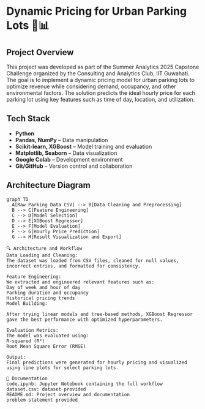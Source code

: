# Dynamic Pricing for Urban Parking Lots 🚗📊

##  Project Overview

This project was developed as part of the Summer Analytics 2025 Capstone Challenge organized by the Consulting and Analytics Club, IIT Guwahati. The goal is to implement a dynamic pricing model for urban parking lots to optimize revenue while considering demand, occupancy, and other environmental factors. The solution predicts the ideal hourly price for each parking lot using key features such as time of day, location, and utilization.

##  Tech Stack

- **Python**
- **Pandas, NumPy** – Data manipulation
- **Scikit-learn, XGBoost** – Model training and evaluation
- **Matplotlib, Seaborn** – Data visualization
- **Google Colab** – Development environment
- **Git/GitHub** – Version control and collaboration

##  Architecture Diagram

```mermaid
graph TD
  A[Raw Parking Data CSV] --> B[Data Cleaning and Preprocessing]
  B --> C[Feature Engineering]
  C --> D[Model Selection]
  D --> E[XGBoost Regressor]
  E --> F[Model Evaluation]
  F --> G[Hourly Price Prediction]
  G --> H[Result Visualization and Export]

🔍 Architecture and Workflow
Data Loading and Cleaning:
The dataset was loaded from CSV files, cleaned for null values, incorrect entries, and formatted for consistency.

Feature Engineering:
We extracted and engineered relevant features such as:
Day of week and hour of day
Parking duration and occupancy
Historical pricing trends
Model Building:

After trying linear models and tree-based methods, XGBoost Regressor gave the best performance with optimized hyperparameters.

Evaluation Metrics:
The model was evaluated using:
R-squared (R²)
Root Mean Square Error (RMSE)

Output:
Final predictions were generated for hourly pricing and visualized using line plots for select parking lots.

📄 Documentation
code.ipynb: Jupyter Notebook containing the full workflow
dataset.csv: dataset provided
README.md: Project overview and documentation
problem statement provided



